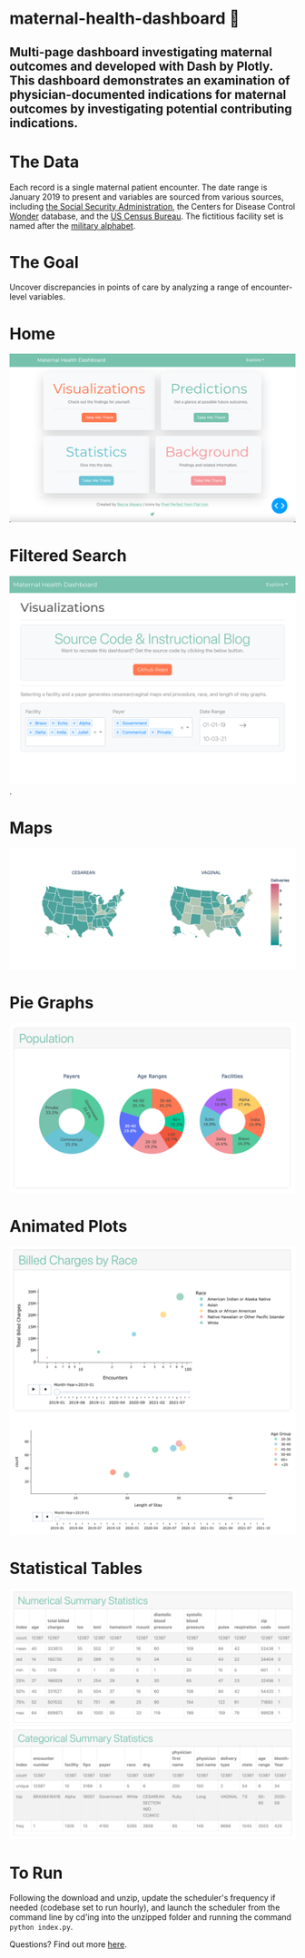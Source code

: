 # maternal-health-dashboard :baby:
## Multi-page dashboard investigating maternal outcomes and developed with Dash by Plotly. This dashboard demonstrates an examination of physician-documented indications for maternal outcomes by investigating potential contributing indications.  

# The Data
Each record is a single maternal patient encounter. The date range is January 2019 to present and variables are sourced from various sources, including [the Social Security Administration](https://www.ssa.gov/cgi-bin/popularnames.cgi), the Centers for Disease Control [Wonder](https://wonder.cdc.gov/wonder/sci_data/codes/fips/type_txt/cntyxref.asp) database, and the [US Census Bureau](https://www.census.gov/topics/population/race/about.html#:~:text=OMB%20requires%20five%20minimum%20categories,Hawaiian%20or%20Other%20Pacific%20Islander). The fictitious facility set is named after the [military alphabet](https://en.wikipedia.org/wiki/NATO_phonetic_alphabet). 

# The Goal
Uncover discrepancies in points of care by analyzing a range of encounter-level variables.

# Home
![Dashboard Home](https://github.com/becca-mayers/maternal-health-dashboard/blob/main/github-images/home.png?raw=true)

# Filtered Search 
![Filters](https://github.com/becca-mayers/maternal-health-dashboard/blob/main/github-images/filters.png?raw=true). 

# Maps
![Delivery Type Maps](https://github.com/becca-mayers/maternal-health-dashboard/blob/main/github-images/linked-chloropleth-maps.png?raw=true)

# Pie Graphs
![Population Pie Graphs](https://github.com/becca-mayers/maternal-health-dashboard/blob/main/github-images/population-pie.png?raw=true)

# Animated Plots
![Animated Billed Charges Scatter Plot](https://github.com/becca-mayers/maternal-health-dashboard/blob/main/github-images/animated-scatter-graph.png?raw=true) 
![Animated Length of Stay x Age Group Scatter Plot](https://github.com/becca-mayers/maternal-health-dashboard/blob/main/github-images/los-age-animated-graph.png?raw=true)

# Statistical Tables
![Numeric Statistics Table](https://github.com/becca-mayers/maternal-health-dashboard/blob/main/github-images/numeric-statistics.png?raw=true)
![Categorical Statistics Table](https://github.com/becca-mayers/maternal-health-dashboard/blob/main/github-images/categorical-statistics.png?raw=true)

# To Run
Following the download and unzip, update the scheduler's frequency if needed (codebase set to run hourly), and launch the scheduler from the command line by cd'ing into the unzipped folder and running the command  `python index.py`.

Questions? Find out more [here](https://www.beccamayers.com).
